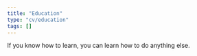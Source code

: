 ```yaml
---
title: "Education"
type: "cv/education"
tags: []
---
```

If you know how to learn, you can learn how to do anything else.
